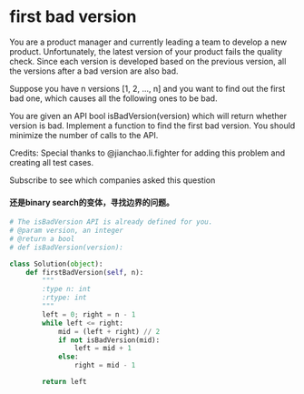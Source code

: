 # first bad version

You are a product manager and currently leading a team to develop a new product. Unfortunately, the latest version of your product fails the quality check. Since each version is developed based on the previous version, all the versions after a bad version are also bad.

Suppose you have n versions [1, 2, ..., n] and you want to find out the first bad one, which causes all the following ones to be bad.

You are given an API bool isBadVersion(version) which will return whether version is bad. Implement a function to find the first bad version. You should minimize the number of calls to the API.

Credits:
Special thanks to @jianchao.li.fighter for adding this problem and creating all test cases.

Subscribe to see which companies asked this question

#### 还是binary search的变体，寻找边界的问题。

```python
# The isBadVersion API is already defined for you.
# @param version, an integer
# @return a bool
# def isBadVersion(version):

class Solution(object):
    def firstBadVersion(self, n):
        """
        :type n: int
        :rtype: int
        """
        left = 0; right = n - 1
        while left <= right:
            mid = (left + right) // 2
            if not isBadVersion(mid):
                left = mid + 1
            else:
                right = mid - 1

        return left

```
